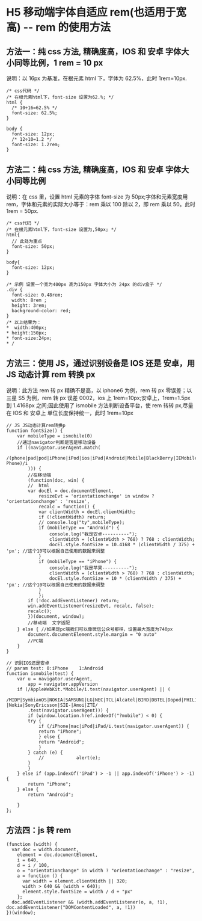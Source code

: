 # H5 移动端字体自适应 rem(也适用于宽高) -- rem 的使用方法

## 方法一：纯 css 方法, 精确度高，IOS 和 安卓 字体大小同等比例，1 rem = 10 px

说明：以 16px 为基准，在根元素 html 下，字体为 62.5%，此时 1rem=10px.

```
/* css代码 */
/* 在根元素html下，font-size 设置为62.%; */
html {
  /* 10÷16=62.5% */
  font-size: 62.5%;
}

body {
  font-size: 12px;
  /* 12÷10=1.2 */
  font-size: 1.2rem;
}
```

## 方法二：纯 css 方法, 精确度高，IOS 和 安卓 字体大小同等比例

说明：在 css 里，设置 html 元素的字体 font-size 为 50px;字体和元素宽度用 rem，字体和元素的实际大小等于：rem 乘以 100 除以 2，即 rem 乘以 50。此时 1rem = 50px.

```
/* css代码 */
/* 在根元素html下，font-size 设置为,50px; */
html{
  // 此处为重点
  font-size: 50px;
}

body{
  font-size: 12px;
}

/* 示例 设置一个宽为400px 高为150px 字体大小为 24px 的div盒子 */
.div {
  font-size: 0.48rem;
  width: 8rem ;
  height: 3rem;
  background-color: red;
}
/* 以上结果为：
*  width:400px;
* height:150px;
* font-size:24px;
* /
```

## 方法三：使用 JS，通过识别设备是 IOS 还是 安卓，用 JS 动态计算 rem 转换 px

说明：此方法 rem 转 px 精确不是高，以 iphone6 为例，rem 转 px 零误差；以三星 S5 为例，rem 转 px 误差 0002，ios 上 1rem=10px;安卓上，1rem=1.5px 到 1.4168px 之间;因此使用了 ismobile 方法判断设备平台，使 rem 转转 px,尽量在 IOS 和 安卓上 单位长度保持统一，此时 1rem=10px

```
// JS JS动态计算rem转换p
function fontSize() {
    var mobileType = ismobile(0)
    //通过navigator判断是否是移动设备
    if ((navigator.userAgent.match(
        /(phone|pad|pod|iPhone|iPod|ios|iPad|Android|Mobile|BlackBerry|IEMobile|MQQBrowser|JUC|Fennec|wOSBrowser|BrowserNG|WebOS|Symbian|Windows Phone)/i
        ))) {
        //在移动端
        (function(doc, win) {
        //  html
        var docEl = doc.documentElement,
            resizeEvt = 'orientationchange' in window ? 'orientationchange' : 'resize',
            recalc = function() {
            var clientWidth = docEl.clientWidth;
            if (!clientWidth) return;
            // console.log("ty",mobileType);
            if (mobileType == "Android") {
                console.log("我是安卓----------");
                clientWidth = (clientWidth > 768) ? 768 : clientWidth;
                docEl.style.fontSize = 10.4168 * (clientWidth / 375) + 'px'; //这个10可以根据自己使用的数据来调整
            }
            if (mobileType == "iPhone") {
                console.log("我是苹果----------");
                clientWidth = (clientWidth > 768) ? 768 : clientWidth;
                docEl.style.fontSize = 10 * (clientWidth / 375) + 'px'; //这个10可以根据自己使用的数据来调整
            }
            };
        if (!doc.addEventListener) return;
        win.addEventListener(resizeEvt, recalc, false);
        recalc();
        })(document, window);
        //移动端  文字适配
    } else { //如果是pc端我们可以像微信公众号那样，设置最大宽度为740px
        document.documentElement.style.margin = "0 auto"
        //PC端
    }
}

// 识别IOS还是安卓
// param test: 0:iPhone    1:Android
function ismobile(test) {
    var u = navigator.userAgent,
        app = navigator.appVersion
    if (/AppleWebKit.*Mobile/i.test(navigator.userAgent) || (
        /MIDP|SymbianOS|NOKIA|SAMSUNG|LG|NEC|TCL|Alcatel|BIRD|DBTEL|Dopod|PHILIPS|HAIER|LENOVO|MOT-|Nokia|SonyEricsson|SIE-|Amoi|ZTE/
        .test(navigator.userAgent))) {
        if (window.location.href.indexOf("?mobile") < 0) {
        try {
            if (/iPhone|mac|iPod|iPad/i.test(navigator.userAgent)) {
            return "iPhone";
            } else {
            return "Android";
            }
        } catch (e) {
            //            alert(e);
        }
        }
    } else if (app.indexOf('iPad') > -1 || app.indexOf('iPhone') > -1) {
        return "iPhone";
    } else {
        return "Android";

    }
};
```

## 方法四：js 转 rem

```
(function (width) {
  var doc = width.document,
    element = doc.documentElement,
    i = 640,
    d = i / 100,
    o = "orientationchange" in width ? "orientationchange" : "resize",
    a = function () {
      var width = element.clientWidth || 320;
      width > 640 && (width = 640);
      element.style.fontSize = width / d + "px"
    };
  doc.addEventListener && (width.addEventListener(o, a, !1), doc.addEventListener("DOMContentLoaded", a, !1))
})(window);
```
